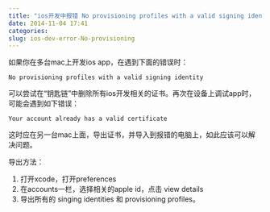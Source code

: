 ```yaml
---
title: "ios开发中报错 No provisioning profiles with a valid signing identity 或 Your account already has a valid certificate"
date: 2014-11-04 17:41
categories:
slug: ios-dev-error-No-provisioning
---
```


如果你在多台mac上开发ios app，在遇到下面的错误时：

```
No provisioning profiles with a valid signing identity 
```

可以尝试在“钥匙链”中删除所有ios开发相关的证书。再次在设备上调试app时，可能会遇到如下错误：

```
Your account already has a valid certificate
```

这时应在另一台mac上面，导出证书，并导入到报错的电脑上，如此应该可以解决问题。

导出方法：

1. 打开xcode，打开preferences
2. 在accounts一栏，选择相关的apple id，点击 view details
3. 导出所有的 singing identities 和 provisioning profiles。